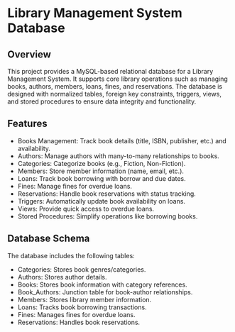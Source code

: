 # Library Management System Database

## Overview
This project provides a MySQL-based relational database for a Library Management System. It supports core library operations such as managing books, authors, members, loans, fines, and reservations. The database is designed with normalized tables, foreign key constraints, triggers, views, and stored procedures to ensure data integrity and functionality.

## Features
- Books Management: Track book details (title, ISBN, publisher, etc.) and availability.
- Authors: Manage authors with many-to-many relationships to books.
- Categories: Categorize books (e.g., Fiction, Non-Fiction).
- Members: Store member information (name, email, etc.).
- Loans: Track book borrowing with borrow and due dates.
- Fines: Manage fines for overdue loans.
- Reservations: Handle book reservations with status tracking.
- Triggers: Automatically update book availability on loans.
- Views: Provide quick access to overdue loans.
- Stored Procedures: Simplify operations like borrowing books.

## Database Schema
The database includes the following tables:
- Categories: Stores book genres/categories.
- Authors: Stores author details.
- Books: Stores book information with category references.
- Book_Authors: Junction table for book-author relationships.
- Members: Stores library member information.
- Loans: Tracks book borrowing transactions.
- Fines: Manages fines for overdue loans.
- Reservations: Handles book reservations.
